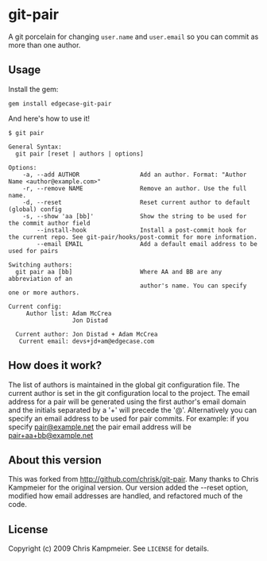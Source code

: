 # git-pair

A git porcelain for changing `user.name` and `user.email` so you can commit as
more than one author.

## Usage

Install the gem:

    gem install edgecase-git-pair

And here's how to use it!

    $ git pair

    General Syntax:
      git pair [reset | authors | options]

    Options:
        -a, --add AUTHOR                 Add an author. Format: "Author Name <author@example.com>"
        -r, --remove NAME                Remove an author. Use the full name.
        -d, --reset                      Reset current author to default (global) config
        -s, --show 'aa [bb]'             Show the string to be used for the commit author field
            --install-hook               Install a post-commit hook for the current repo. See git-pair/hooks/post-commit for more information.
            --email EMAIL                Add a default email address to be used for pairs

    Switching authors:
      git pair aa [bb]                   Where AA and BB are any abbreviation of an
                                         author's name. You can specify one or more authors.

    Current config:
         Author list: Adam McCrea
                      Jon Distad

      Current author: Jon Distad + Adam McCrea
       Current email: devs+jd+am@edgecase.com

## How does it work?

The list of authors is maintained in the global git configuration file.
The current author is set in the git configuration local to the project.
The email address for a pair will be generated using the first author's email
domain and the initials separated by a '+' will precede the '@'.
Alternatively you can specify an email address to be used for pair commits.
For example: if you specify pair@example.net the pair email address will be pair+aa+bb@example.net

## About this version

This was forked from http://github.com/chrisk/git-pair.  Many thanks to
Chris Kampmeier for the original version.  Our version added the --reset
option, modified how email addresses are handled, and refactored much of
the code.

## License

Copyright (c) 2009 Chris Kampmeier. See `LICENSE` for details.
